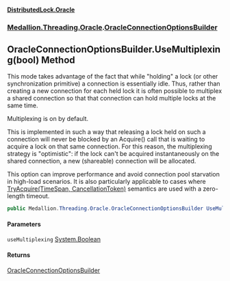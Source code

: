 #### [DistributedLock.Oracle](README.md 'README')
### [Medallion.Threading.Oracle](Medallion.Threading.Oracle.md 'Medallion.Threading.Oracle').[OracleConnectionOptionsBuilder](OracleConnectionOptionsBuilder.md 'Medallion.Threading.Oracle.OracleConnectionOptionsBuilder')

## OracleConnectionOptionsBuilder.UseMultiplexing(bool) Method

This mode takes advantage of the fact that while "holding" a lock (or other synchronization primitive)
a connection is essentially idle. Thus, rather than creating a new connection for each held lock it is 
often possible to multiplex a shared connection so that that connection can hold multiple locks at the same time.

Multiplexing is on by default.

This is implemented in such a way that releasing a lock held on such a connection will never be blocked by an
Acquire() call that is waiting to acquire a lock on that same connection. For this reason, the multiplexing
strategy is "optimistic": if the lock can't be acquired instantaneously on the shared connection, a new (shareable) 
connection will be allocated.

This option can improve performance and avoid connection pool starvation in high-load scenarios. It is also
particularly applicable to cases where [TryAcquire(TimeSpan, CancellationToken)](https://github.com/madelson/DistributedLock/tree/default-documentation/docs/api/DistributedLock.Core/IDistributedLock.TryAcquire.GcM73KNvUAY5aoOOhgln1g.md 'Medallion.Threading.IDistributedLock.TryAcquire(System.TimeSpan,System.Threading.CancellationToken)')
semantics are used with a zero-length timeout.

```csharp
public Medallion.Threading.Oracle.OracleConnectionOptionsBuilder UseMultiplexing(bool useMultiplexing=true);
```
#### Parameters

<a name='Medallion.Threading.Oracle.OracleConnectionOptionsBuilder.UseMultiplexing(bool).useMultiplexing'></a>

`useMultiplexing` [System.Boolean](https://docs.microsoft.com/en-us/dotnet/api/System.Boolean 'System.Boolean')

#### Returns
[OracleConnectionOptionsBuilder](OracleConnectionOptionsBuilder.md 'Medallion.Threading.Oracle.OracleConnectionOptionsBuilder')